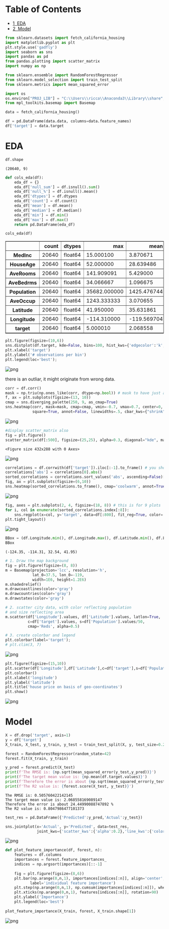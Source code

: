
<h1>Table of Contents<span class="tocSkip"></span></h1>
<div class="toc"><ul class="toc-item"><li><span><a href="#EDA" data-toc-modified-id="EDA-1"><span class="toc-item-num">1&nbsp;&nbsp;</span>EDA</a></span></li><li><span><a href="#Model" data-toc-modified-id="Model-2"><span class="toc-item-num">2&nbsp;&nbsp;</span>Model</a></span></li></ul></div>


```python
from sklearn.datasets import fetch_california_housing
import matplotlib.pyplot as plt
plt.style.use('gadfly')
import seaborn as sns
import pandas as pd
from pandas.plotting import scatter_matrix
import numpy as np

from sklearn.ensemble import RandomForestRegressor
from sklearn.model_selection import train_test_split
from sklearn.metrics import mean_squared_error

import os
os.environ["PROJ_LIB"] = "C:\\Users\\ricca\\Anaconda3\\Library\\share"; #fixr
from mpl_toolkits.basemap import Basemap
```


```python
data = fetch_california_housing()

df = pd.DataFrame(data.data, columns=data.feature_names)
df['target'] = data.target
```

# EDA


```python
df.shape
```




    (20640, 9)




```python
def cols_eda(df): 
    eda_df = {}
    eda_df['null_sum'] = df.isnull().sum()
    eda_df['null_%'] = df.isnull().mean()
    eda_df['dtypes'] = df.dtypes
    eda_df['count'] = df.count()
    eda_df['mean'] = df.mean()
    eda_df['median'] = df.median()
    eda_df['min'] = df.min()
    eda_df['max'] = df.max()
    return pd.DataFrame(eda_df)
```


```python
cols_eda(df)
```




<table border="1" class="dataframe">
  <thead>
    <tr style="text-align: right;">
      <th></th>
      <th>count</th>
      <th>dtypes</th>
      <th>max</th>
      <th>mean</th>
      <th>median</th>
      <th>min</th>
      <th>null_%</th>
      <th>null_sum</th>
    </tr>
  </thead>
  <tbody>
    <tr>
      <th>MedInc</th>
      <td>20640</td>
      <td>float64</td>
      <td>15.000100</td>
      <td>3.870671</td>
      <td>3.534800</td>
      <td>0.499900</td>
      <td>0.0</td>
      <td>0</td>
    </tr>
    <tr>
      <th>HouseAge</th>
      <td>20640</td>
      <td>float64</td>
      <td>52.000000</td>
      <td>28.639486</td>
      <td>29.000000</td>
      <td>1.000000</td>
      <td>0.0</td>
      <td>0</td>
    </tr>
    <tr>
      <th>AveRooms</th>
      <td>20640</td>
      <td>float64</td>
      <td>141.909091</td>
      <td>5.429000</td>
      <td>5.229129</td>
      <td>0.846154</td>
      <td>0.0</td>
      <td>0</td>
    </tr>
    <tr>
      <th>AveBedrms</th>
      <td>20640</td>
      <td>float64</td>
      <td>34.066667</td>
      <td>1.096675</td>
      <td>1.048780</td>
      <td>0.333333</td>
      <td>0.0</td>
      <td>0</td>
    </tr>
    <tr>
      <th>Population</th>
      <td>20640</td>
      <td>float64</td>
      <td>35682.000000</td>
      <td>1425.476744</td>
      <td>1166.000000</td>
      <td>3.000000</td>
      <td>0.0</td>
      <td>0</td>
    </tr>
    <tr>
      <th>AveOccup</th>
      <td>20640</td>
      <td>float64</td>
      <td>1243.333333</td>
      <td>3.070655</td>
      <td>2.818116</td>
      <td>0.692308</td>
      <td>0.0</td>
      <td>0</td>
    </tr>
    <tr>
      <th>Latitude</th>
      <td>20640</td>
      <td>float64</td>
      <td>41.950000</td>
      <td>35.631861</td>
      <td>34.260000</td>
      <td>32.540000</td>
      <td>0.0</td>
      <td>0</td>
    </tr>
    <tr>
      <th>Longitude</th>
      <td>20640</td>
      <td>float64</td>
      <td>-114.310000</td>
      <td>-119.569704</td>
      <td>-118.490000</td>
      <td>-124.350000</td>
      <td>0.0</td>
      <td>0</td>
    </tr>
    <tr>
      <th>target</th>
      <td>20640</td>
      <td>float64</td>
      <td>5.000010</td>
      <td>2.068558</td>
      <td>1.797000</td>
      <td>0.149990</td>
      <td>0.0</td>
      <td>0</td>
    </tr>
  </tbody>
</table>
</div>




```python
plt.figure(figsize=(10,6))
sns.distplot(df.target, kde=False, bins=100, hist_kws={'edgecolor':'k', 'linewidth':.5}, label='individual FEATURE')
plt.xlabel('target')
plt.ylabel('# observations per bin')
plt.legend(loc='best');
```


![png](output_7_0.png)


there is an outliar, it might originate from wrong data.


```python
corr = df.corr()
mask = np.triu(np.ones_like(corr, dtype=np.bool)) # mask to have just a triangular matrix
f, ax = plt.subplots(figsize=(13, 10))
cmap = sns.diverging_palette(250, 9, as_cmap=True)
sns.heatmap(corr, mask=mask, cmap=cmap, vmin=-0.7, vmax=0.7, center=0,
            square=True, annot=False, linewidths=.5, cbar_kws={"shrink": .5});
```


![png](output_9_0.png)



```python
#display scatter_matrix also
fig = plt.figure()
scatter_matrix(df[:500], figsize=(25,25), alpha=0.3, diagonal="kde", marker="o");
```


    <Figure size 432x288 with 0 Axes>



![png](output_10_1.png)



```python
correlations = df.corrwith(df['target']).iloc[:-1].to_frame() # you should have features only and label as last column in df
correlations['abs'] = correlations[0].abs()
sorted_correlations = correlations.sort_values('abs', ascending=False)[0]
fig, ax = plt.subplots(figsize=(6,10))
sns.heatmap(sorted_correlations.to_frame(), cmap='coolwarm', annot=True, vmin=-0.75, vmax=0.75, ax=ax);
```


![png](output_11_0.png)



```python
fig, axes = plt.subplots(2, 4, figsize=(18, 8)) # this is for 9 plots
for i, col in enumerate(sorted_correlations.index[:8]):
    sns.regplot(x=col, y='target', data=df[:800], fit_reg=True, color='blue', scatter_kws={'alpha':0.2}, ax=axes[i//4][i%4])
plt.tight_layout()
```


![png](output_12_0.png)



```python
BBox = (df.Longitude.min(), df.Longitude.max(), df.Latitude.min(), df.Latitude.max())
BBox
```




    (-124.35, -114.31, 32.54, 41.95)




```python
# 1. Draw the map background
fig = plt.figure(figsize=(8, 8))
m = Basemap(projection='lcc', resolution='h', 
            lat_0=37.5, lon_0=-119,
            width=1E6, height=1.2E6)
m.shadedrelief()
m.drawcoastlines(color='gray')
m.drawcountries(color='gray')
m.drawstates(color='gray')

# 2. scatter city data, with color reflecting population
# and size reflecting area
m.scatter(df['Longitude'].values, df['Latitude'].values, latlon=True,
          c=df['target'].values, s=df['Population'].values/50,
          cmap='Reds', alpha=0.5)

# 3. create colorbar and legend
plt.colorbar(label='target');
# plt.clim(3, 7)
```


![png](output_14_0.png)



```python
plt.figure(figsize=(15,10))
plt.scatter(df['Longitude'],df['Latitude'],c=df['target'],s=df['Population']/10, cmap='inferno')
plt.colorbar()
plt.xlabel('longitude')
plt.ylabel('latitude')
plt.title('house price on basis of geo-coordinates')
plt.show()
```


![png](output_15_0.png)


# Model


```python
X = df.drop('target', axis=1)
y = df['target']
X_train, X_test, y_train, y_test = train_test_split(X, y, test_size=0.2, random_state=42)
```


```python
forest = RandomForestRegressor(random_state=42)
forest.fit(X_train, y_train)

y_pred = forest.predict(X_test)
print(f'The RMSE is: {np.sqrt(mean_squared_error(y_test,y_pred))}')
print(f'The target mean value is: {np.mean(df.target.values)}')
print(f'Therefore the error is about {np.sqrt(mean_squared_error(y_test,y_pred))*100/np.mean(df.target.values)} %')
print(f'The R2 value is: {forest.score(X_test, y_test)}')
```

    The RMSE is: 0.505760422142145
    The target mean value is: 2.068558169089147
    Therefore the error is about 24.44990088747892 %
    The R2 value is: 0.8047986477101373
    


```python
test_res = pd.DataFrame({'Predicted':y_pred,'Actual':y_test})

sns.jointplot(x='Actual', y='Predicted', data=test_res,
              joint_kws={'scatter_kws':{'alpha':0.2},'line_kws':{'color':'gray', 'linestyle':'dotted'}}, kind="reg");
```


![png](output_19_0.png)



```python
def plot_feature_importance(df, forest, n):
    features = df.columns
    importances = forest.feature_importances_
    indices = np.argsort(importances)[::-1]
    
    fig = plt.figure(figsize=(8,6))
    plt.bar(np.arange(0,n,1), importances[indices[:n]], align='center', width=.5, alpha=.5, linewidth=1.0, edgecolor='k',
           label='individual feature importance')
    plt.step(np.arange(0,n,1), np.cumsum(importances[indices[:n]]), where='mid', label='cumulative feature importance')
    plt.xticks(np.arange(0,n,1), features[indices[:n]], rotation=90)
    plt.ylabel('Importance')
    plt.legend(loc='best')
    
plot_feature_importance(X_train, forest, X_train.shape[1])
```


![png](output_20_0.png)

